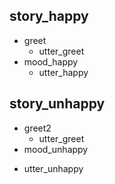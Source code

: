 ## story_happy
* greet
  - utter_greet
* mood_happy
  - utter_happy

## story_unhappy
* greet2
  - utter_greet
*  mood_unhappy
  - utter_unhappy
 
